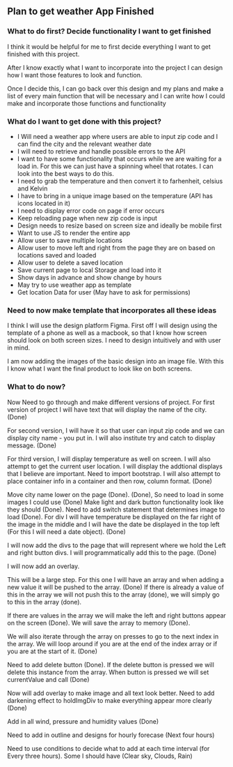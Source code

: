 ## Plan to get weather App Finished 

### What to do first? Decide functionality I want to get finished 
I think it would be helpful for me to first decide everything I want to get 
finished with this project. 

After I know exactly what I want to incorporate into the project I can design how I want those features to look and function. 

Once I decide this, I can go back over this design and my plans and make a list of every main function that will be necessary and I can write how I could make and incorporate those functions and functionality 

### What do I want to get done with this project? 

- I Will need a weather app where users are able to input zip code and I can find the city and the relevant weather date 
- I will need to retrieve and handle possible errors to the API 
- I want to have some functionality that occurs while we are waiting for a load in. For this we can just have a spinning wheel that rotates. I can look into the best ways to do this. 
- I need to grab the temperature and then convert it to farhenheit, celsius and Kelvin 
- I have to bring in a unique image based on the temperature (API has icons located in it)
- I need to display error code on page if error occurs 
- Keep reloading page when new zip code is input 
- Design needs to resize based on screen size and ideally be mobile first 
- Want to use JS to render the entire app 
- Allow user to save multiple locations 
- Allow user to move left and right from the page they are on based on locations saved and loaded 
- Allow user to delete a saved location 
- Save current page to local Storage and load into it 
- Show days in advance and show change by hours 
- May try to use weather app as template 
- Get location Data for user (May have to ask for permissions)


### Need to now make template that incorporates all these ideas 

I think I will use the design platform Figma. First off I will design using the template of a phone as well as a macbook, so that I know how screen should look on both screen sizes. I need to design intuitively and with user in mind. 

I am now adding the images of the basic design into an image file. With this I know what I want the final product to look like on both screens. 

### What to do now? 

Now Need to go through and make different versions of project. For first version of project I will have text that will display the name of 
the city. (Done)

For second version, I will have it so that user can input zip code and we can display city name - you put in. I will also institute try and catch to display message. (Done)

For third version, I will display temperature as well on screen. I will also attempt to get the current user location. I will display the addtional displays that I believe are important. Need to import bootstrap. I will also attempt to place container info in a container and then row, column format. (Done)

Move city name lower on the page (Done). (Done), So need to load in some images I could use (Done)  Make light and dark button functionality look like they should (Done). Need to add switch statement that determines image to load (Done). For div I will have temperature be displayed on the far right of the image in the middle and I will have the date be displayed in the top left (For this I will need a date object). (Done)

I will now add the divs to the page that will represent where we hold the Left and right button divs. I will programmatically add this to the page. (Done) 

I will now add an overlay. 

This will be a large step. For this one I will have an array and when adding a new value it will be pushed to the array. (Done) If there is already a value of this in the array we will not push this to the array (done), we will simply go to this in the array (done). 

If there are values in the array we will make the left and right buttons appear on the screen (Done). We will save the array to memory (Done).

We will also iterate through the array on presses to go to the next index in the array. We will loop around if you are at the end of the index array or if you are at the start of it. (Done)

Need to add delete button (Done). If the delete button is pressed we will delete this instance from the array. When button is pressed we will set currentValue and call (Done)

Now will add overlay to make image and all text look better. Need to add darkening effect to holdImgDiv to make everything appear more clearly (Done)

Add in all wind, pressure and humidity values (Done)

Need to add in outline and designs for hourly forecase (Next four hours) 

Need to use conditions to decide what to add at each time interval (for Every three hours). Some I should have (Clear sky, Clouds, Rain)